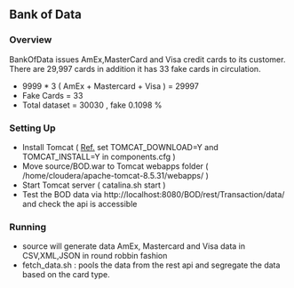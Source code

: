 Bank of Data
----

### Overview

BankOfData issues AmEx,MasterCard and Visa credit cards to its customer. There are 29,997 cards in addition it has 33 fake cards in circulation. 
* 9999 * 3 ( AmEx + Mastercard + Visa ) = 29997
* Fake Cards = 33
* Total dataset = 30030 , fake 0.1098 % 


### Setting Up
- Install Tomcat ( [Ref.](https://github.com/AbhishekSolanki/Spark/tree/master/setup) set TOMCAT_DOWNLOAD=Y and TOMCAT_INSTALL=Y in components.cfg )
- Move source/BOD.war to Tomcat webapps folder ( /home/cloudera/apache-tomcat-8.5.31/webapps/ )
- Start Tomcat server ( catalina.sh start )
- Test the BOD data via http://localhost:8080/BOD/rest/Transaction/data/ and check the api is accessible

### Running
- source will generate data AmEx, Mastercard and Visa data in CSV,XML,JSON in round robbin fashion
- fetch_data.sh : pools the data from the rest api and segregate the data based on the card type. 